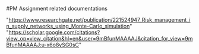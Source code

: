 #PM Assignment related documentations

"https://www.researchgate.net/publication/221524947_Risk_management_in_supply_networks_using_Monte-Carlo_simulation" 
"https://scholar.google.com/citations?view_op=view_citation&hl=en&user=9mBfunMAAAAJ&citation_for_view=9mBfunMAAAAJ:u-x6o8ySG0sC" 
